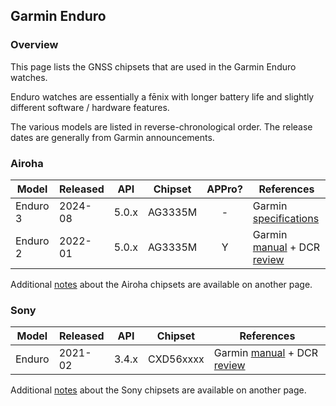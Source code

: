 ## Garmin Enduro

### Overview

This page lists the GNSS chipsets that are used in the Garmin Enduro watches.

Enduro watches are essentially a fēnix with longer battery life and slightly different software / hardware features.

The various models are listed in reverse-chronological order. The release dates are generally from Garmin announcements.



### Airoha

| Model                       | Released   | API | Chipset | APPro? | References |
| --------------------------- | ---------- | ---------- | ---------- | :--------: | ---------- |
| Enduro 3 | 2024-08 | 5.0.x | AG3335M | - | Garmin [specifications](https://www.garmin.com/en-GB/p/851039#specs) |
| Enduro 2 | 2022-01 | 5.0.x | AG3335M | Y | Garmin [manual](https://www8.garmin.com/manuals/webhelp/GUID-2CD92989-7336-4BF3-96CC-50DDBD63B109/EN-US/GUID-9AC5D40D-5CCE-4D21-B8C2-10A04B25E152.html) + DCR [review](https://www.dcrainmaker.com/2022/08/garmin-enduro-review.html) |

Additional [notes](../../../chipsets/airoha/devices.md) about the Airoha chipsets are available on another page.



### Sony

| Model  | Released | API   | Chipset   | References                                                   |
| ------ | -------- | ----- | --------- | ------------------------------------------------------------ |
| Enduro | 2021-02  | 3.4.x | CXD56xxxx | Garmin [manual](https://www8.garmin.com/manuals/webhelp/GUID-BD965919-30AA-4EB5-95D7-A899658C50EB/EN-US/GUID-31C5EBD6-A5E6-46FA-9EDE-43DBA4872546.html) + DCR [review](https://www.dcrainmaker.com/2021/02/garmin-enduro-watch-review.html) |

Additional [notes](../../../chipsets/sony/devices.md) about the Sony chipsets are available on another page.

